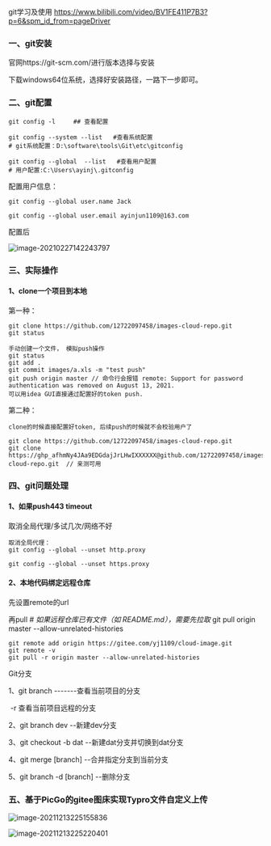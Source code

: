 git学习及使用 https://www.bilibili.com/video/BV1FE411P7B3?p=6&spm_id_from=pageDriver

### 一、git安装

官网https://git-scm.com/进行版本选择与安装

下载windows64位系统，选择好安装路径，一路下一步即可。

### 二、git配置

```shell
git config -l     ## 查看配置

git config --system --list   #查看系统配置
# git系统配置：D:\software\tools\Git\etc\gitconfig

git config --global  --list   #查看用户配置
# 用户配置:‪C:\Users\ayinj\.gitconfig
```

配置用户信息：

```shell
git config --global user.name Jack

git config --global user.email ayinjun1109@163.com

```

配置后

![image-20210227142243797](https://gitee.com/yj1109/cloud-image/raw/master/img/image-20210227142243797.png)

### 三、实际操作

#### 1、clone一个项目到本地

第一种：

```shell
git clone https://github.com/12722097458/images-cloud-repo.git
git status

手动创建一个文件， 模拟push操作
git status
git add .
git commit images/a.xls -m "test push"
git push origin master // 命令行会报错 remote: Support for password authentication was removed on August 13, 2021.
可以用idea GUI直接通过配置好的token push.
```

第二种：

```shell
clone的时候直接配置好token, 后续push的时候就不会校验用户了

git clone https://github.com/12722097458/images-cloud-repo.git
git clone https://ghp_afhmNy4JAa9EDGdajJrLHwIXXXXXX@github.com/12722097458/images-cloud-repo.git  // 亲测可用
```



### 四、git问题处理

####  1、如果push443 timeout

取消全局代理/多试几次/网络不好

```shell
取消全局代理：
git config --global --unset http.proxy
 
git config --global --unset https.proxy
```

#### 2、本地代码绑定远程仓库

先设置remote的url

再pull *# 如果远程仓库已有文件（如 README.md），需要先拉取* git pull origin master --allow-unrelated-histories

```shell
git remote add origin https://gitee.com/yj1109/cloud-image.git
git remote -v
git pull -r origin master --allow-unrelated-histories

```



Git分支

1、git branch       -------查看当前项目的分支

​							-r   查看当前项目远程的分支

2、git branch dev       --新建dev分支

3、git checkout  -b dat             --新建dat分支并切换到dat分支

4、git merge [branch]           --合并指定分支到当前分支

5、git branch -d [branch]    --删除分支

 



### 五、基于PicGo的gitee图床实现Typro文件自定义上传

![image-20211213225155836](https://gitee.com/yj1109/cloud-image/raw/master/img/image-20211213225155836.png)

![image-20211213225220401](https://gitee.com/yj1109/cloud-image/raw/master/img/image-20211213225220401.png)




